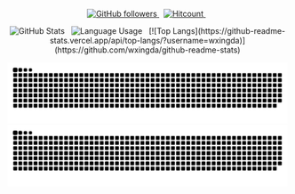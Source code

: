 <p align="center">
  <a href="https://github.com/wxingda?tab=followers">
  <img alt="GitHub followers" src="https://img.shields.io/github/followers/wxingda?label=GitHub%20Followers&style=social"> 
  </a> &nbsp
  <a href="https://github.com/wxingda">
  <img alt="Hitcount" src="https://hits.seeyoufarm.com/api/count/incr/badge.svg?url=https%3A%2F%2Fgithub.com%2Fwxingda%2Fwxingda&count_bg=%2300AEFF&title_bg=%23000000&icon=&icon_color=%23E7E7E7&title=Profile%20Views&#58;&edge_flat=false">
  </a> &nbsp
</p>
<p align="center">
  <img alt="GitHub Stats" src="https://github-readme-stats-git-masterrstaa-rickstaa.vercel.app/api?username=wxingda&count_private=true&theme=chartreuse-dark&show_icons=true&hide_border=true&hide_title=true&hide_rank=true"> &nbsp
  <img alt="Language Usage" src="https://github-readme-stats-git-masterrstaa-rickstaa.vercel.app/api/top-langs/?username=wxingda&count_private=true&theme=chartreuse-dark&hide_border=true&layout=compact&langs_count=10"> &nbsp
  [![Top Langs](https://github-readme-stats.vercel.app/api/top-langs/?username=wxingda)](https://github.com/wxingda/github-readme-stats)
</p>
<a href="https://github.com/wxingda#gh-light-mode-only" align="center">
  <img alt="GitHub Snake Light" src="https://github.com/wxingda/wxingda/raw/snake/github-contribution-grid-snake.svg#gh-light-mode-only" />
</a>

<a href="https://github.com/wxingda#gh-dark-mode-only" align="center">
  <img alt="GitHub Snake Dark" src="https://github.com/wxingda/wxingda/raw/snake/github-contribution-grid-snake-dark.svg#gh-dark-mode-only" />
</a>
